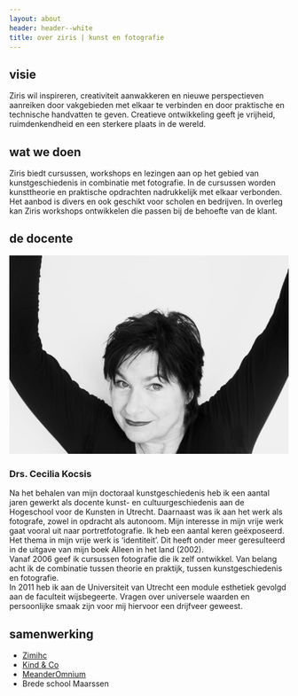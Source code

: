 ```yaml
---
layout: about
header: header--white
title: over ziris | kunst en fotografie
---
```

## **visie**

Ziris wil inspireren, creativiteit aanwakkeren en nieuwe perspectieven aanreiken door vakgebieden met elkaar te verbinden en door praktische en technische handvatten te geven. Creatieve ontwikkeling geeft je vrijheid, ruimdenkendheid en een sterkere plaats in de wereld. 

## wat we doen

Ziris biedt cursussen, workshops en lezingen aan op het gebied van kunstgeschiedenis in combinatie met fotografie. In de cursussen worden kunsttheorie en praktische opdrachten nadrukkelijk met elkaar verbonden. Het aanbod is divers en ook geschikt voor scholen en bedrijven. In overleg kan Ziris workshops ontwikkelen die passen bij de behoefte van de klant.

## de docente

![Cecilia Kocsis, Hoera. Een zelfportret](/assets/img/hoera-web.jpg "Cecilia Kocsis")

### Drs. Cecilia Kocsis

Na het behalen van mijn doctoraal kunstgeschiedenis heb ik een aantal jaren gewerkt als docente kunst- en cultuurgeschiedenis aan de Hogeschool voor de Kunsten in Utrecht. Daarnaast was ik aan het werk als fotografe, zowel in opdracht als autonoom. Mijn interesse in mijn vrije werk gaat vooral uit naar portretfotografie. Ik heb een aantal keren geëxposeerd. Het thema in mijn vrije werk is ‘identiteit’. Dit heeft onder meer geresulteerd in de uitgave van mijn boek Alleen in het land (2002).<br>
Vanaf 2006 geef ik cursussen fotografie die ik zelf ontwikkel. Van belang acht ik de combinatie tussen theorie en praktijk, tussen kunstgeschiedenis en fotografie.<br>
In 2011 heb ik aan de Universiteit van Utrecht een module esthetiek gevolgd aan de faculteit wijsbegeerte. Vragen over universele waarden en persoonlijke smaak zijn voor mij
hiervoor een drijfveer geweest.

## samenwerking

* <a href="https://www.zimihc.nl/" target="_blank" rel="noreferrer">Zimihc</a>
* <a href="https://www.kmnkindenco.nl/" target="_blank" rel="noreferrer">Kind & Co</a>
* <a href="https://www.meanderomnium.nl/" target="_blank" rel="noreferrer">MeanderOmnium</a>
* Brede school Maarssen